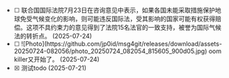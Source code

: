 - [ ] <!--[272] [201728830]--> 联合国国际法院7月23日在咨询意见中表示，如果各国未能采取措施保护地球免受气候变化的影响，则可能违反国际法，受其影响的国家可能有权获得赔偿。这项不具约束力的意见得到了法院15名法官的一致支持，被誉为国际气候法的转折点。 (2025-07-24)

- [ ] <!--[250] [201728830]--> ![Photo](https://github.com/jp0id/msg4git/releases/download/assets-20250724-082056/photo_20250724_082054_815605_900d05.jpg) oom killer又开始了。 (2025-07-24)

- [x] <!--[226] [201728830]--> 测试todo (2025-07-21)
